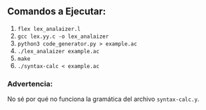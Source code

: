 ## Comandos a Ejecutar:

1. ```flex lex_analaizer.l```  
2. ```gcc lex.yy.c -o lex_analaizer```  
3. ```python3 code_generator.py > example.ac```  
4. ```./lex_analaizer example.ac```  
5. ```make```  
6. ```./syntax-calc < example.ac```  

### Advertencia:
No sé por qué no funciona la gramática del archivo ```syntax-calc.y```.
